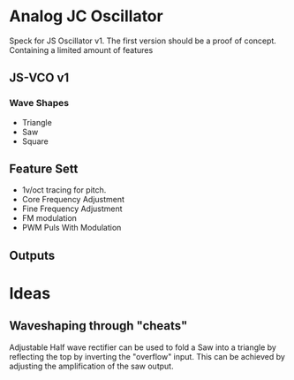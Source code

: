 
# Analog JC Oscillator 

Speck for JS Oscillator v1. The first version should be  a proof of concept. Containing a limited amount of features

## JS-VCO v1

### Wave Shapes

- Triangle
- Saw
- Square

## Feature Sett

- 1v/oct tracing for pitch.
- Core Frequency Adjustment
- Fine Frequency Adjustment
- FM modulation
- PWM Puls With Modulation
  
## Outputs

# Ideas

## Waveshaping through "cheats"

Adjustable Half wave rectifier can be used to fold a Saw into a triangle by reflecting the top by inverting the "overflow" input. This can be achieved by adjusting the amplification of the saw output.


